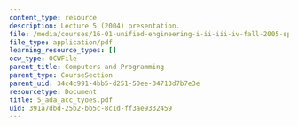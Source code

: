 ```yaml
---
content_type: resource
description: Lecture 5 (2004) presentation.
file: /media/courses/16-01-unified-engineering-i-ii-iii-iv-fall-2005-spring-2006/391a7dbd25b2bb5c8c1dff3ae9332459_5_ada_acc_tyoes.pdf
file_type: application/pdf
learning_resource_types: []
ocw_type: OCWFile
parent_title: Computers and Programming
parent_type: CourseSection
parent_uid: 34c4c991-4bb5-d251-50ee-34713d7b7e3e
resourcetype: Document
title: 5_ada_acc_tyoes.pdf
uid: 391a7dbd-25b2-bb5c-8c1d-ff3ae9332459
---
```

